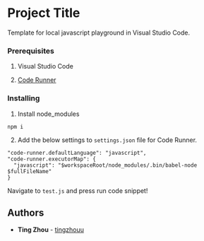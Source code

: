 # Project Title

Template for local javascript playground in Visual Studio Code.

### Prerequisites

1. Visual Studio Code

2. [Code Runner](https://marketplace.visualstudio.com/items?itemName=formulahendry.code-runner)

### Installing

1. Install node_modules

```
npm i
```

2. Add the below settings to `settings.json` file for Code Runner.

```
"code-runner.defaultLanguage": "javascript",
"code-runner.executorMap": {
  "javascript": "$workspaceRoot/node_modules/.bin/babel-node $fullFileName"
}
```

Navigate to `test.js` and press run code snippet!

## Authors

* **Ting Zhou** - [tingzhouu](https://github.com/tingzhouu)